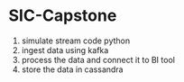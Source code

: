 # SIC-Capstone
1. simulate stream code python
2. ingest data using kafka
3. process the data and connect it to BI tool
4. store the data in cassandra
